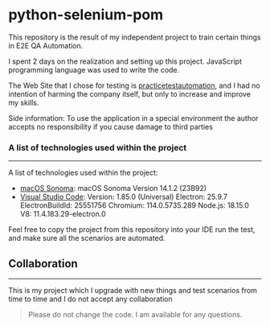 # python-selenium-pom

This repository is the result of my independent project to train certain things in E2E QA Automation.

I spent 2 days on the realization and setting up this project. JavaScript programming language was used to write the code.

The Web Site that I chose for testing is [practicetestautomation](https://practicetestautomation.com/practice-test-login/), and I had no intention of harming the company itself, but only to increase and improve my skills.

Side information: To use the application in a special environment the author accepts no responsibility if you cause damage to third parties

### A list of technologies used within the project
***
A list of technologies used within the project:
* [macOS Sonoma](https://support.apple.com/en-us/HT214032): macOS Sonoma Version 14.1.2 (23B92)
* [Visual Studio Code](https://code.visualstudio.com/): Version: 1.85.0 (Universal) Electron: 25.9.7 ElectronBuildId: 25551756 Chromium: 114.0.5735.289 Node.js: 18.15.0 V8: 11.4.183.29-electron.0

Feel free to copy the project from this repository into your IDE run the test, and make sure all the scenarios are automated.

## Collaboration
***
This is my project which I upgrade with new things and test scenarios from time to time and I do not accept any collaboration
> Please do not change the code. 
> I am available for any questions.
